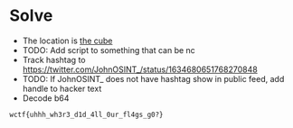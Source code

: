 # Solve

- The location is [the cube](https://www.google.com/maps/place/The+Cube/@42.2758948,-83.7433976,17z/data=!4m6!3m5!1s0x883cae3897494825:0xb2adec7980125508!8m2!3d42.2758948!4d-83.7418941!16s%2Fg%2F1yg6ngznr)
- TODO: Add script to something that can be nc
- Track hashtag to https://twitter.com/JohnOSINT_/status/1634680651768270848
- TODO: If JohnOSINT_ does not have hashtag show in public feed, add handle to hacker text
- Decode b64

`wctf{uhhh_wh3r3_d1d_4ll_0ur_fl4gs_g0?}`
